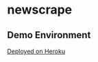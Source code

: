 # newscrape

## Demo Environment

[Deployed on Heroku](https://lit-scrubland-76280.herokuapp.com/)

